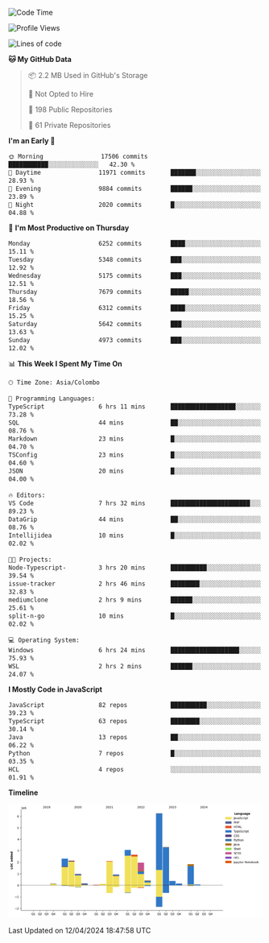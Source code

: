 
<!--START_SECTION:waka-->
![Code Time](http://img.shields.io/badge/Code%20Time-1%2C647%20hrs%2039%20mins-blue)

![Profile Views](http://img.shields.io/badge/Profile%20Views-0-blue)

![Lines of code](https://img.shields.io/badge/From%20Hello%20World%20I%27ve%20Written-28.9%20million%20lines%20of%20code-blue)

**🐱 My GitHub Data** 

> 📦 2.2 MB Used in GitHub's Storage 
 > 
> 🚫 Not Opted to Hire
 > 
> 📜 198 Public Repositories 
 > 
> 🔑 61 Private Repositories 
 > 
**I'm an Early 🐤** 

```text
🌞 Morning                17506 commits       ███████████░░░░░░░░░░░░░░   42.30 % 
🌆 Daytime                11971 commits       ███████░░░░░░░░░░░░░░░░░░   28.93 % 
🌃 Evening                9884 commits        ██████░░░░░░░░░░░░░░░░░░░   23.89 % 
🌙 Night                  2020 commits        █░░░░░░░░░░░░░░░░░░░░░░░░   04.88 % 
```
📅 **I'm Most Productive on Thursday** 

```text
Monday                   6252 commits        ████░░░░░░░░░░░░░░░░░░░░░   15.11 % 
Tuesday                  5348 commits        ███░░░░░░░░░░░░░░░░░░░░░░   12.92 % 
Wednesday                5175 commits        ███░░░░░░░░░░░░░░░░░░░░░░   12.51 % 
Thursday                 7679 commits        █████░░░░░░░░░░░░░░░░░░░░   18.56 % 
Friday                   6312 commits        ████░░░░░░░░░░░░░░░░░░░░░   15.25 % 
Saturday                 5642 commits        ███░░░░░░░░░░░░░░░░░░░░░░   13.63 % 
Sunday                   4973 commits        ███░░░░░░░░░░░░░░░░░░░░░░   12.02 % 
```


📊 **This Week I Spent My Time On** 

```text
🕑︎ Time Zone: Asia/Colombo

💬 Programming Languages: 
TypeScript               6 hrs 11 mins       ██████████████████░░░░░░░   73.28 % 
SQL                      44 mins             ██░░░░░░░░░░░░░░░░░░░░░░░   08.76 % 
Markdown                 23 mins             █░░░░░░░░░░░░░░░░░░░░░░░░   04.70 % 
TSConfig                 23 mins             █░░░░░░░░░░░░░░░░░░░░░░░░   04.60 % 
JSON                     20 mins             █░░░░░░░░░░░░░░░░░░░░░░░░   04.00 % 

🔥 Editors: 
VS Code                  7 hrs 32 mins       ██████████████████████░░░   89.23 % 
DataGrip                 44 mins             ██░░░░░░░░░░░░░░░░░░░░░░░   08.76 % 
Intellijidea             10 mins             █░░░░░░░░░░░░░░░░░░░░░░░░   02.02 % 

🐱‍💻 Projects: 
Node-Typescript-         3 hrs 20 mins       ██████████░░░░░░░░░░░░░░░   39.54 % 
issue-tracker            2 hrs 46 mins       ████████░░░░░░░░░░░░░░░░░   32.83 % 
mediumclone              2 hrs 9 mins        ██████░░░░░░░░░░░░░░░░░░░   25.61 % 
split-n-go               10 mins             █░░░░░░░░░░░░░░░░░░░░░░░░   02.02 % 

💻 Operating System: 
Windows                  6 hrs 24 mins       ███████████████████░░░░░░   75.93 % 
WSL                      2 hrs 2 mins        ██████░░░░░░░░░░░░░░░░░░░   24.07 % 
```

**I Mostly Code in JavaScript** 

```text
JavaScript               82 repos            ██████████░░░░░░░░░░░░░░░   39.23 % 
TypeScript               63 repos            ████████░░░░░░░░░░░░░░░░░   30.14 % 
Java                     13 repos            ██░░░░░░░░░░░░░░░░░░░░░░░   06.22 % 
Python                   7 repos             █░░░░░░░░░░░░░░░░░░░░░░░░   03.35 % 
HCL                      4 repos             ░░░░░░░░░░░░░░░░░░░░░░░░░   01.91 % 
```



**Timeline**

![Lines of Code chart](https://raw.githubusercontent.com/ccweerasinghe1994/ccweerasinghe1994/master/assets/bar_graph.png)


 Last Updated on 12/04/2024 18:47:58 UTC
<!--END_SECTION:waka-->
